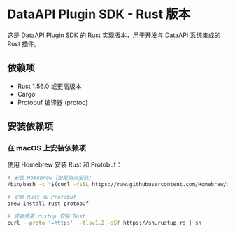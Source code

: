 # DataAPI Plugin SDK - Rust 版本

这是 DataAPI Plugin SDK 的 Rust 实现版本，用于开发与 DataAPI 系统集成的 Rust 插件。

## 依赖项

- Rust 1.56.0 或更高版本
- Cargo
- Protobuf 编译器 (protoc)

## 安装依赖项

### 在 macOS 上安装依赖项

使用 Homebrew 安装 Rust 和 Protobuf：

```bash
# 安装 Homebrew（如果尚未安装）
/bin/bash -c "$(curl -fsSL https://raw.githubusercontent.com/Homebrew/install/HEAD/install.sh)"

# 安装 Rust 和 Protobuf
brew install rust protobuf

# 或者使用 rustup 安装 Rust
curl --proto '=https' --tlsv1.2 -sSf https://sh.rustup.rs | sh